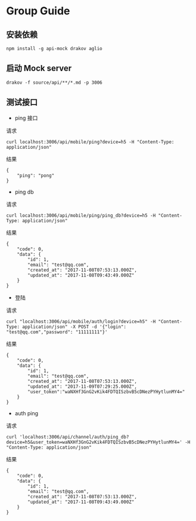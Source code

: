 # Group Guide

## 安装依赖

```
npm install -g api-mock drakov aglio
```

## 启动 Mock server

```
drakov -f source/api/**/*.md -p 3006
```

## 测试接口

+ ping 接口

请求

```
curl localhost:3006/api/mobile/ping?device=h5 -H "Content-Type: application/json"
```

结果

```
{
    "ping": "pong"
}
```

+ ping db

请求

```
curl localhost:3006/api/mobile/ping/ping_db?device=h5 -H "Content-Type: application/json"
```

结果

```
{
    "code": 0,
    "data": {
        "id": 1,
        "email": "test@qq.com",
        "created_at": "2017-11-08T07:53:13.000Z",
        "updated_at": "2017-11-08T09:43:49.000Z"
    }
}
```

+ 登陆

请求

```
curl "localhost:3006/api/mobile/auth/login?device=h5" -H "Content-Type: application/json" -X POST -d '{"login": "test@qq.com","password": "11111111"}'
```

结果

```
{
    "code": 0,
    "data": {
        "id": 1,
        "email": "test@qq.com",
        "created_at": "2017-11-08T07:53:13.000Z",
        "updated_at": "2017-11-09T07:29:25.000Z",
        "user_token":"waNXHf3GnG2vKik4FDTQISzbvB5cDNezPYHytlunMY4="
    }
}
```

+ auth ping

请求

```
curl 'localhost:3006/api/channel/auth/ping_db?device=h5&user_token=waNXHf3GnG2vKik4FDTQISzbvB5cDNezPYHytlunMY4=' -H "Content-Type: application/json"
```

结果

```
{
    "code": 0,
    "data": {
        "id": 1,
        "email": "test@qq.com",
        "created_at": "2017-11-08T07:53:13.000Z",
        "updated_at": "2017-11-08T09:43:49.000Z"
    }
}
```
